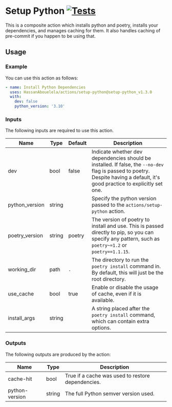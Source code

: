 # Setup Python [![Tests][badge]][link]
This is a composite action which installs python and poetry,
installs your dependencies, and manages caching for them.
It also handles caching of pre-commit if you happen to be using that.

## Usage
### Example
You can use this action as follows:
```yaml
- name: Install Python Dependencies
  uses: HassanAbouelela/actions/setup-python@setup-python_v1.3.0
  with:
    dev: false
    python_version: '3.10'
```

### Inputs
The following inputs are required to use this action.

| Name           | Type   | Default | Description                                                                                                                                                                   |
|----------------|--------|---------|-------------------------------------------------------------------------------------------------------------------------------------------------------------------------------|
| dev            | bool   | false   | Indicate whether dev dependencies should be installed. If false, the `--no-dev` flag is passed to poetry. Despite having a default, it's good practice to explicitly set one. |
| python_version | string |         | Specify the python version passed to the `actions/setup-python` action.                                                                                                       |
| poetry_version | string | poetry  | The version of poetry to install and use. This is passed directly to pip, so you can specify any pattern, such as `poetry~=1.2` or `poetry==1.1.15`.                          |
| working_dir    | path   | `.`     | The directory to run the `poetry install` command in. By default, this will just be the root directory.                                                                       |
| use_cache      | bool   | true    | Enable or disable the usage of cache, even if it is available.                                                                                                                |
| install_args   | string |         | A string placed after the `poetry install` command, which can contain extra options.                                                                                          |

### Outputs
The following outputs are produced by the action:

| Name           | Type   | Description                                       |
|----------------|--------|---------------------------------------------------|
| cache-hit      | bool   | True if a cache was used to restore dependencies. |
| python-version | string | The full Python semver version used.              |


[badge]: https://img.shields.io/github/workflow/status/HassanAbouelela/actions/Test%20Setup-Python/main?label=Tests
[link]: https://github.com/HassanAbouelela/actions/actions/workflows/test_setup_python.yaml?query=branch%3Amain

